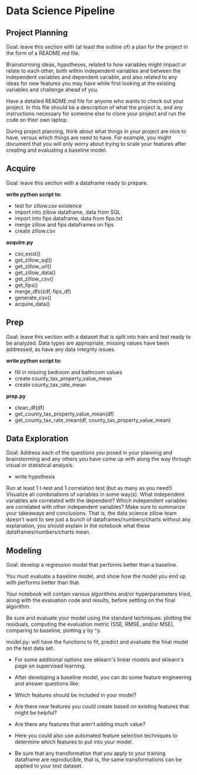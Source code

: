 # Data Science Pipeline
## Project Planning
Goal: leave this section with (at least the outline of) a plan for the project in the form of a README.md file.

Brainstorming ideas, hypotheses, related to how variables might impact or relate to each other, both within independent variables and between the independent variables and dependent variable, and also related to any ideas for new features you may have while first looking at the existing variables and challenge ahead of you.

Have a detailed README.md file for anyone who wants to check out your project. In this file should be a description of what the project is, and any instructions necessary for someone else to clone your project and run the code on their own laptop.

During project planning, think about what things in your project are nice to have, versus which things are need to have. For example, you might document that you will only worry about trying to scale your features after creating and evaluating a baseline model.

## Acquire
Goal: leave this section with a dataframe ready to prepare.

**write python script to:**
- test for zillow.csv existence
- import into zillow dataframe, data from SQL
- import into fips dataframe, data from fips.txt
- merge zillow and fips dataframes on fips
- create zillow.csv
 
**acquire.py**
- csv_exist()
- get_zillow_sql()
- get_zillow_url()
- get_zillow_data()
- get_zillow_csv()
- get_fips()
- merge_dfs(zdf, fips_df)
- generate_csv()
- acquire_data()


## Prep
Goal: leave this section with a dataset that is split into train and test ready to be analyzed. Data types are appropriate, missing values have been addressed, as have any data integrity issues.

**write python script to:**
- fill in missing bedroom and bathroom values
- create county_tax_property_value_mean
- create county_tax_rate_mean

**prep.py**
- clean_df(df)
- get_county_tax_property_value_mean(df)
- get_county_tax_rate_mean(df, county_tax_property_value_mean)


## Data Exploration
Goal: Address each of the questions you posed in your planning and brainstorming and any others you have come up with along the way through visual or statistical analysis.

- write hypothesis


Run at least 1 t-test and 1 correlation test (but as many as you need!)
Visualize all combinations of variables in some way(s).
What independent variables are correlated with the dependent?
Which independent variables are correlated with other independent variables?
Make sure to summarize your takeaways and conclusions. That is, the data science zillow team doesn't want to see just a bunch of dataframes/numbers/charts without any explanation, you should explain in the notebook what these dataframes/numbers/charts mean.


## Modeling
Goal: develop a regression model that performs better than a baseline.

You must evaluate a baseline model, and show how the model you end up with performs better than that.

Your notebook will contain various algorithms and/or hyperparameters tried, along with the evaluation code and results, before settling on the final algorithm.

Be sure and evaluate your model using the standard techniques: plotting the residuals, computing the evaluation metric (SSE, RMSE, and/or MSE), comparing to baseline, plotting y by ^y.

model.py: will have the functions to fit, predict and evaluate the final model on the test data set.

- For some additional options see sklearn's linear models and sklearn's page on supervised learning.

- After developing a baseline model, you can do some feature engineering and answer questions like:

- Which features should be included in your model?
- Are there new features you could create based on existing features that might be helpful?
- Are there any features that aren't adding much value?
- Here you could also use automated feature selection techniques to determine which features to put into your model.

- Be sure that any transformation that you apply to your training dataframe are reproducible, that is, the same transformations can be applied to your test dataset.


